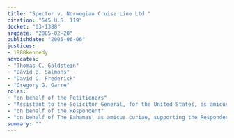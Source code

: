 ```yaml
---
title: "Spector v. Norwegian Cruise Line Ltd."
citation: "545 U.S. 119"
docket: "03-1388"
argdate: "2005-02-28"
publishdate: "2005-06-06"
justices:
- 1988kennedy
advocates:
- "Thomas C. Goldstein"
- "David B. Salmons"
- "David C. Frederick"
- "Gregory G. Garre"
roles:
- "on behalf of the Petitioners"
- "Assistant to the Solicitor General, for the United States, as amicus curiae, supporting the Petitioners"
- "on behalf of the Respondent"
- "on behalf of The Bahamas, as amicus curiae, supporting the Respondent"
summary: ""
---
```


